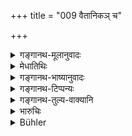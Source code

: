 +++
title = "009 वैतानिकञ् च"

+++

<details><summary>गङ्गानथ-मूलानुवादः</summary>

He shall offer, according to rule, the sacrificial oblations, taking case not to omit the ‘Darśa’ and the ‘Paurnamāsa’ sacrifice.—(9)
</details>

<details><summary>मेधातिथिः</summary>

वितानो विहारस् तत्र भवं **वैतानिकम्** । त्रेताग्निविषयं कर्म श्रौतं तज् **जुहुयात्** कुर्यात् । **अग्निहोत्र**शब्दो यवाग्वादौ होमसाधने द्रव्ये वर्तते, न कर्मनामधेयम् । ततश् च तज् जुहुयाद् आहवनीये ऽग्निहोत्रादिभिर् जुहोतीत्य् अर्थ उपपन्नः प्रथमपक्षे ऽग्निहोत्रशब्दो जुहोतिना ऽभिन्नार्थः ।

- <u>ननु</u> च "पुत्रेषु भार्यां निक्षिप्ये" (म्ध् ६.३) इति पक्षान्तरम् उक्तम् । तत्र कथं तया विना श्रौतेष्व् अधिकारः । प्रोषितस्य यथेति चेत्, यथा प्रोषितो वा यजमानः संविधानाद् दूरस्थो ऽप्य् अधिक्रियते संविधाने, एवं भवति कर्ता; तद्वत् पत्न्य् अपि वनं प्रतिष्ठमानम् अनुज्ञास्यति, न सहाधिकारो विरोत्स्यत इति । तद् अपि वार्तम् । दैवान् मानुषाद् वा प्रतिबलात् कथंचित् प्रवासोपपत्तेः युक्तम् ईदृशम् अनुष्ठानम्, न स्वेच्छया । सत्यां शक्तौ बहूनि चाङ्गानि परिलुप्येरन् । दर्शपौर्णमासयोः "वेदो ऽसि वित्तिर् असि" (त्स् १.६.४.४) इत्यादि पत्नीं वाचयेद् इत्य् उक्तम्, तद् धीयेत । 

- अथोच्येत- सहप्रस्थानपक्षे विधिर् अयं भविष्यतीति, एतद् अपि न, विशेषस्याश्रुतत्वात् । निक्षेपपक्षे चाग्नीनां प्रतिपत्त्यन्तरम् अनाम्नातम् । किं च सहत्वपक्षे ऽपीदं विरुध्यते ।

- वासन्तशारदैर् मेध्यैर् मुन्यन्नैः स्वयम् आहृतैः ।

- पुरोडाशांश् चरूंश् चैव विधिवन् निर्वपेत् पृथक् ॥ इति । (म्ध् ६.११)

आरण्यानि मुन्यन्नानि नीवारादिन्य् अभिप्रेतानि । ग्राम्यस्य परिच्छदस्य त्यागविधानात् । व्रीह्यादिभिश् च वेदे पुरोडाशा विहितास् ते च ग्राम्यः । न च स्मृतिश्रुतिषु उत्पन्नन्यायेन व्रीहिशास्त्रविधिन्यायेन वा केनचिन् मेध्येनारण्येनान्नेन प्रयोगः परिसमाप्येत निक्षेपे । ते च भार्यया दुरुपपादाः । कथं यावज्जीवश्रुतौ सत्याम् अग्नीनां त्यागो भार्याया वा । तस्माद् आश्रमान्तरविधानं वैतानिकानां च कर्मणाम् अनुष्ठानं न संवदेत् । 

- कर्तव्यो ऽत्र यत्नः ।

(१)	<u>केचिद्</u> आहुः- वैतानिकशब्दः स्मार्तेष्व् एव कर्मसु स्तुत्या प्रयुक्तः । न च स्मार्तेषु व्रीह्यादि नियमशास्त्रम् अस्ति । तत्र ह्य् आम्नायते- 

- यदन्नः पुरुषो राजंस् तदन्नास् तस्य देवताः । इति (राम् २.९५.३१) । 

अतश् च मुन्यन्नैर् अनुष्ठानम् अविरुद्धं भवेद् व्रीह्यादिशास्त्रविरोधः परिहृतः स्यात् । सहाधिकारस् तत्रापि विद्यते । 

- तस्य कः परिहारः । उभयोः स्मार्तत्वाद् अस्याम् अवस्थायां बाधिष्यते ।

- यत् तु श्रौतवचनं "पत्न्या सह यष्टव्यम्" इति तच् छ्रौतेष्व् एव । 

(२)	<u>अथ वा</u> नैवायं विधिर् गृहस्थाग्नेः । किं तर्हि "श्रावणिकेनाग्निम् आधाय" (ग्ध् ३.२७) इत् गौतमेन पठितम् । इहापि वक्ष्यति "वैखानसमते स्थितः" (म्ध् ६.२१) इति । तस्माच् छ्रास्त्रविहितानि कर्मान्तराण्य् एवैतानि । दर्शपूर्णमासादयस् तु शब्दाः भक्त्या तत्र प्रयुक्ताः । अतस् तत्र तदाधानम् अभार्यस्यैव । गार्हस्थ्योपात्तानां प्रतिपत्तिर् उक्ता "अग्नीन् आत्मनि वैतानान्" (म्ध् ६.२५) इति । यत् तु यावज्जीवश्रुतौ सत्यां कथम् अग्नीनां त्याग इति, एतच् चातुराश्रम्यानुक्रमणप्रकरणे निरूप्यिष्यते । 

(३)	<u>अन्ये</u> पुनर् आहुः । होमो ग्राम्यानाम् अन्नानां प्रतिषिद्धः, न तु देवताद्यर्थ उपयोगः । <u>ननु</u> च "यजमानपञ्चमा इडां भक्षयन्ति" इति तत्रापि विद्यते बक्षः । <u>सत्यम्</u> । स तु शास्त्रीयो न लौकिकः । लौकिकस्य च प्रतिषेधः "संत्यज्य" (म्ध् ६.३) इति । ग्रामप्रवेशश् च तस्य तदर्थो न विरुध्यते । तथा वक्ष्यति "ग्रामाद् आहृत्य वाश्नीयाद्" (म्ध् ६.२८) इति । <u>तद् एतद् असत्</u> । "मुन्यन्नैः" (म्ध् ६.५) इति विधानात् । तद् एवं "श्रावणिकेनाग्निम् आधाय" (ग्ध् ३.२७) इत्यादि सर्वम् उपपन्नम् ।

- तथा हि "अग्निहोत्रं समादाय" (म्ध् ६.४) इत्य् पठ्यते । न तु "संत्यज्य" (म्ध् ६.३) इति । समारोपणम् अपि मुमूर्षोस् तप्ततपसो वक्ष्यते प्रथमप्रवासे । न च तुरायणादिशब्दानां श्रवणिकाग्निविषयत्वे कथंचिद् उपपत्तिः । मृतभार्यस्य तदाधानं वाचनिकं भविष्यति । यदा वा ब्रह्मचर्याद् एव वनवासम् इच्छेत् तदा श्रावणिकाधानम् । तस्माद् आहिताग्नेः सहाग्निभिर् वनप्रस्थानं सभार्यस्य ।

- तत्र च **यथाविधि** व्रीह्यादिना श्रौतकर्मानुष्ठानम् । व्रीह्यादीनाम् अपि मुन्यन्नता कथाम्चिद् उपपाद्या । व्रीहियवाव् अपि पवित्रम् । भार्यानिक्षेपश् चानाहिताग्नेः कथंचित् स्मार्थे ऽग्नौ गतिः । उभयोः स्मार्तत्वात् । यस्य च द्वे भार्ये जाते एकया चाग्नयो नीतास् तस्य द्वितीयां भार्यां निक्षिप्येति वचनम् । **अस्कन्दयन्** । स्कन्दनं विध्यतिक्रमः, यथाविहितम् अनुष्ठानस्यासंपादनम् । एतच् च पादपूरणम् । **योगत** इत्य् एतद् अपि । **योगत अस्कन्दयन्** युक्त्याविनासयन् । युक्तिर् विधिर् एव ॥ ६.९ ॥
</details>

<details><summary>गङ्गानथ-भाष्यानुवादः</summary>

‘*Vitāna*’, *is vihāra*, *sacrifice*; what pertains to it is ‘*sacrificial*’, ‘*vaitānikam*’; *i.e*., the rites pertaining to the Three Fires this he shall ‘*offer*’, perform.

The term ‘*agnihotra*’ primarily denotes the wild barley and other substances that are employed in sacrificial oblations; and it is not the name of a particular rite; it is in this sense that we have the term used as the object of the verb ‘*shall offer*’; and we get at the meaning that ‘he shall offer, by means of the *Agnihotra* and other rites, the oblations into the *Āhavanīya Fire*;’—it is in this way that the use of the verb ‘*juhuyāt*’, ‘*shall offer*’ becomes justified. In this explanation the word ‘*agnihotra*’ becomes synonymous with the denotation of the root ‘*hu*’, ‘to offer into the fire.’

*Objection*—“The text has just prescribed the optional alternative of
committing his wife to his sons; in this case how can the man, in the absence of his wife, be entitled to the performance of *śrauta* rites? It might be said that ‘the man would be entitled to them in the same way as the man away from home is entitled; just as the man who is away from home, though at a distance from the Fires, is regarded as the
*performer* of the rituals by reason of his having made arrangements for
the offerings to be made by a proper substitute, in the same manner, in the case in question, when the man is starting for the forest, his wife shall permit him to carry on the rituals; and in this manner the joint character of the title would not be disturbed.’ But this cannot be right. The procedure of employing a substitute is permissible only in cases where the man is forced by human or divine agencies to go away from home, and not when he goes out of his own accord. Because in such a procedure, many of the details would become omitted, even though the man would be perfectly capable to accomplish them (if he himself remained at home); *e.g*. in connection with the *Darśa-Paurnamāsa* sacrifices it is laid down that the *sacrificer* shall *make his wife repeat* the
*mantra* ‘*vedo-si vittirasi*, &c.’; and this would be omitted (during
the sacrificer’s absence).

“It might be said that the rule laid down in the present verse may be taken as pertaining to the case where the householder is retiring to the forest *along with his wife* (and not when he is going alone, leaving her in charge of his sons). But this also is not possible; because we do not find any such restrictive specification. Further in connection with the contigency of leaving the wife behind, the scriptures have prescribed another method of disposing of the Fires (in the shape of the direction that they should be committed to the charge of the wife.)

“Then again, even if the rule wore taken as pertaining to cases where the wife accompanies the husband, the following direction (contained in verse 11) would not be relevant—‘With pure grains, fit for hermits, which grow in spring and in autumn, and which he has himself collected, he shall prepare the cakes and the boiled messes, according to law’;—the grains meant here are the wild ones, *Nīvāra* and the like, because he has been directed to relinquish all his village-belongings; and yet in the Veda cakes are laid down as to be made of *Vrīhi* and other grains, which are *cultivated*. Nor could the rite be completed by using any other pure grain, either in accordance with the maxim that ‘whatever is produced may be used’ (‘*Utpannanyāya*’), or in accordance with the law of options (*Vrīhi-nyāya*). Because any such grains it would be difficult for the wife to obtain. Lastly, the performance of the
*Agnihotra* being a life-long duty, how can there be any relinquishing
of that rite, or of the wife? From all this it is clear that the rule regarding the entering into the next stage of life is not compatible with the performance of the Sacrificial Acts.”

On this point a special effort has to be made (for reconciling the apparent discrepancy).

\(A\) Some people say that the term ‘sacrificial’ in the text has been used, by way of praise, for the *smārta* (not *śrauta*) rites; and in connection with the *smārta* rites there are no such scriptural restrictions as that cakes should be made of the *Vrīhi* and other
*cultivated* grains only. In fact in connection with these rites it has
been declared that—The deities of a man partake of the same food as the man himself’ (Vālmiki-Rāmāyaṇa *Ajodhyā kāṇḍa*). So that there would be nothing wrong if the Hermit performed these rites with ‘grains fit for the hermit.’ Even if this were incompatible with the injunctions regarding the use of *Vrīhi* and other cultivated grains, this incompatibility could be easily explained away.

“But even in this case there would be the law relating to the joint right of the husband and wife to the performance, which would be infringed by the man doing it when separated from his wife.”

Well, as regards the Vedic declaration—‘One shall offer sacrifices, when accompanied by his wife.’—this can pertain to *śrauta* rites only so that the said difficulty does not arise in connection with the *smārta* rites.\]

\(B\) Another explanation is that the rule laid down in the present verse does not refer to the Householder’s Fire at all; it refers to what has been prescribed by Gautama (3.27) regarding ‘the kindling of fire in the month of *Śrāvaṇa*.’ In the present treatise also, the author is going to add the phrase ‘following the methods of the hermit’ (Verse 21). From all this it is clear that the rites referred to here are those that have been prescribed in the scriptures, as entirely apart from the rites relating to the Agnihotra, &c. And the terms ‘*Darśa*’ and ‘*Paurṇamāsa*’ too have been used only figuratively. Thus the said kindling of the Fire by the Hermit is to be done by him, without his wife. As regards the household Fires of the *Agnihotra*, the method of disposing of them is laid down (in verse 25 below) in the words—^(‘)Having reposited the sacrificial fires in himself, &c. &c.’

As regards the contention based upon the life-long character of tbs
*Agnihotra-* rite, that the abandoning of the Fires cannot be right,—we
shall deal with this when we are considering the question of the sequence among the four life stages.

\(C\) Others again explain as follows:—What has been forbidden for the Hermit is the act of offering oblations of cultivated grains, and not that of employing these for the sake of the Deities.

“But the sacrificer has got to eat of what is offered to the gods, according to the law that the four priests, with the sacrificer as the fifth, partake of the sacrificial cake.”

True; but that *eating* is one that is prescribed by the scriptures, and not the ordinary one; and what has been forbidden under verse is the
*ordinary* eating. And for purposes of the scriptural act, even if the
man were to go into the village, there would he nothing wrong in this; in fact it is going to be declared below (verse 28) that—‘he may eat the food after having obtained it from the village.’

This however is not right; because of the express injunction that he is to make use of only such grains as are^(‘)fit for hermits.’

Thus we find that the whole explanation regarding the *text* referring to the fire kindled during the month of *Śrāvaṇa* (explanation B above), and all that follows is not acceptable.

Further, verse 4 has spoken of the man^(‘)*taking with himself* the sacred fire’,—and not *leaving it behind*. As for its being committed to another person, it is going to be laid down that it is to be done either by the man who is going to die, or who is going out for the first time. Then again, the *Turayāṇa* and other rites that are prescribed (in verse 10) for the Hermit (and which are all *Śrauta* rites to be performed in the *Śrauta* Fire of the *Agnihotra*) cannot be explained, if the present verse refers to the fresh *Smārta* fire kindled in *Śrāvana*. In fact, this latter Fire-kindling could be done only by one whose wife has died,—such being the implication of the actual words laying it down. Or, it may be done in a case where the man retires to the forest immediately after Studentship-

From all this it follows that when an *Agnihotrin* retires to the forest, he shall do so along with the Fire, and accompanied by his wife.

In the forest, the rites are to be performed ‘according to law’, with
*Vrīhi* and other grains; and these grains (though belonging to *the
cultivated* category) may somehow or other be brought under the category (if ‘grains fit for hermits.’ Specialty as *Vrīhi* and *Yava* (which are
*cultivated* grains) are (quite sacred.

For the man who has not maintained the Fire, the duty of ‘committing the Fires to his wife’ may be accomplished somehow with reference to the Fire kindled according to *smārta* rules. This would be only right, as both are ‘*smārta*’ acts. In the case of a man who has two wives, and one of these has taken charge of the Fires, the ‘committing of the wife to the children’ would apply to the second wife.

‘*Not omitting*.’—‘Omission’ is disobeying the Injunction; the non-performance of an act in the form in which it has been prescribed. This has been added only for the purpose of filling up the metre; similarly also the term ‘*yogaṭaḥ*’, ‘*taking care*.’ The construction is ‘*yogataḥ askandayan*’, ‘*taking care not to omit*’, *i.e*., carefully keeping up. The^(‘)care’ here refers to the injunction ittelf—(9).
</details>

<details><summary>गङ्गानथ-टिप्पन्यः</summary>

This verse is quoted in *Mitākṣarā* (on 3.45) as indicating the purpose
for which the Hermit is to carry with him his *Śrauta* Fire;—in
*Parāśaramādhava* (Ācāra, p. 528);—and in *Aparārka* (p. 941).
</details>

<details><summary>गङ्गानथ-तुल्य-वाक्यानि</summary>

*Baudhāyana* (3.3.5-8, 20).—‘They offer Agnihotra in the evening and in
the morning, give food to ascetics, guests and students and eat the
remainder. They shall be sedulous in worshipping gods and Brāhmaṇas, in
offering Agnihotra, and in practising austerities.’

*Āpastamba* (2.22.12).—‘He shall offer sacrifices.’

*Vaśiṣṭha* (9.10).—‘He shall offer the Agnihotra.’
</details>

<details><summary>भारुचिः</summary>

होमसाधनप्रदर्शनार्थम् **अग्निहोत्र**ग्रहणम् ॥ ६.९ ॥
</details>

<details><summary>Bühler</summary>

009	Let him offer, according to the law, the Agnihotra with three sacred fires, never omitting the new-moon and full-moon sacrifices at the proper time.
</details>
